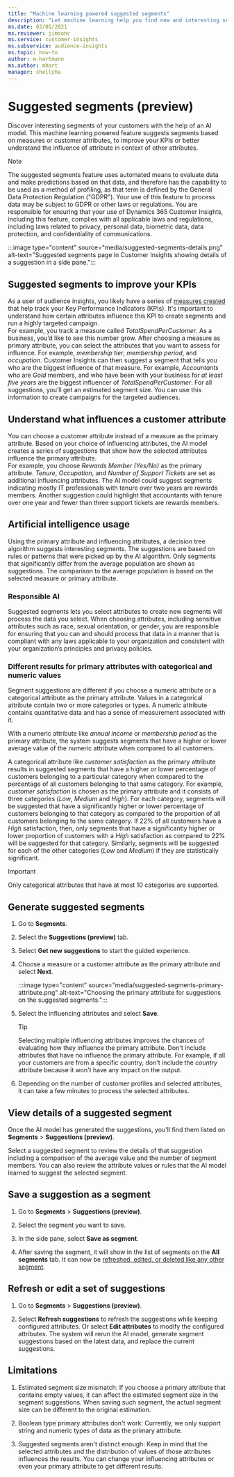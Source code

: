 ```yaml
---
title: "Machine learning powered suggested segments"
description: "Let machine learning help you find new and interesting segments based on customer attributes."
ms.date: 02/01/2021
ms.reviewer: jimsonc
ms.service: customer-insights
ms.subservice: audience-insights
ms.topic: how-to
author: m-hartmann
ms.author: mhart
manager: shellyha
---
```


# Suggested segments (preview)

Discover interesting segments of your customers with the help of an AI model. This machine learning powered feature suggests segments based on measures or customer attributes, to improve your KPIs or better understand the influence of attribute in context of other attributes. 

> [!NOTE]
> The suggested segments feature uses automated means to evaluate data and make predictions based on that data, and therefore has the capability to be used as a method of profiling, as that term is defined by the General Data Protection Regulation ("GDPR"). Your use of this feature to process data may be subject to GDPR or other laws or regulations. You are responsible for ensuring that your use of Dynamics 365 Customer Insights, including this feature, complies with all applicable laws and regulations, including laws related to privacy, personal data, biometric data, data protection, and confidentiality of communications.

:::image type="content" source="media/suggested-segments-details.png" alt-text="Suggested segments page in Customer Insights showing details of a suggestion in a side pane.":::

## Suggested segments to improve your KPIs

As a user of audience insights, you likely have a series of [measures created](measures.md) that help track your Key Performance Indicators (KPIs). It's important to understand how certain attributes influence this KPI to create segments and run a highly targeted campaign.   
For example, you track a measure called *TotalSpendPerCustomer*. As a business, you’d like to see this number grow. After choosing a measure as primary attribute, you can select the attributes that you want to assess for influence. For example, *membership tier*, *membership period*, and *occupation*. Customer Insights can then suggest a segment that tells you who are the biggest influence of that measure. For example, *Accountants* who are *Gold* members, and who have been with your business for *at least five years* are the biggest influencer of *TotalSpendPerCustomer*. For all suggestions, you’ll get an estimated segment size. You can use this information to create campaigns for the targeted audiences.

## Understand what influences a customer attribute

You can choose a customer attribute instead of a measure as the primary attribute. Based on your choice of influencing attributes, the AI model creates a series of suggestions that show how the selected attributes influence the primary attribute.   
For example, you choose *Rewards Member (Yes/No)* as the primary attribute. *Tenure*, *Occupation*, and *Number of Support Tickets* are set as additional influencing attributes. The AI model could suggest segments indicating mostly IT professionals with tenure over two years are rewards members. Another suggestion could highlight that accountants with tenure over one year and fewer than three support tickets are rewards members. 

## Artificial intelligence usage

Using the primary attribute and influencing attributes, a decision tree algorithm suggests interesting segments. The suggestions are based on rules or patterns that were picked up by the AI algorithm. Only segments that significantly differ from the average population are shown as suggestions. The comparison to the average population is based on the selected measure or primary attribute.

### Responsible AI

Suggested segments lets you select attributes to create new segments will process the data you select. When choosing attributes, including sensitive attributes such as race, sexual orientation, or gender, you are responsible for ensuring that you can and should process that data in a manner that is compliant with any laws applicable to your organization and consistent with your organization’s principles and privacy policies.

### Different results for primary attributes with categorical and numeric values

Segment suggestions are different if you choose a numeric attribute or a categorical attribute as the primary attribute. Values in a categorical attribute contain two or more categories or types. A numeric attribute contains quantitative data and has a sense of measurement associated with it.

With a numeric attribute like *annual income* or *membership period* as the primary attribute, the system suggests segments that have a higher or lower average value of the numeric attribute when compared to all customers.

A categorical attribute like *customer satisfaction* as the primary attribute results in suggested segments that have a higher or lower percentage of customers belonging to a particular category when compared to the percentage of all customers belonging to that same category. For example, *customer satisfaction* is chosen as the primary attribute and it consists of three categories (*Low*, *Medium* and *High*). For each category, segments will be suggested that have a significantly higher or lower percentage of customers belonging to that category as compared to the proportion of all customers belonging to the same category. If 22% of all customers have a *High* satisfaction, then, only segments that have a significantly higher or lower proportion of customers with a *High* satisfaction as compared to 22% will be suggested for that category. Similarly, segments will be suggested for each of the other categories (*Low* and *Medium*) if they are statistically significant.

> [!IMPORTANT]
> Only categorical attributes that have at most 10 categories are supported.

## Generate suggested segments

1. Go to **Segments**.

1. Select the **Suggestions (preview)** tab.

1. Select **Get new suggestions** to start the guided experience.

1. Choose a measure or a customer attribute as the primary attribute and select **Next**.

   :::image type="content" source="media/suggested-segments-primary-attribute.png" alt-text="Choosing the primary attribute for suggestions on the suggested segments.":::

1. Select the influencing attributes and select **Save**.
   
   > [!TIP]
   > Selecting multiple influencing attributes improves the chances of evaluating how they influence the primary attribute. Don't include attributes that have no influence the primary attribute. For example, if all your customers are from a specific country, don't include the *country* attribute because it won't have any impact on the output.

1. Depending on the number of customer profiles and selected attributes, it can take a few minutes to process the selected attributes. 

## View details of a suggested segment

Once the AI model has generated the suggestions, you'll find them listed on **Segments** > **Suggestions (preview)**.
 
Select a suggested segment to review the details of that suggestion including a comparison of the average value and the number of segment members. You can also review the attribute values or rules that the AI model learned to suggest the selected segment.

## Save a suggestion as a segment

1. Go to **Segments** > **Suggestions (preview)**.

1. Select the segment you want to save. 

1. In the side pane, select **Save as segment**. 

1. After saving the segment, it will show in the list of segments on the **All segments** tab. It can now be [refreshed, edited, or deleted like any other segment](segments.md).

## Refresh or edit a set of suggestions

1. Go to **Segments** > **Suggestions (preview)**.

1. Select **Refresh suggestions** to refresh the suggestions while keeping configured attributes. Or select **Edit attributes** to modify the configured attributes. The system will rerun the AI model, generate segment suggestions based on the latest data, and replace the current suggestions.

## Limitations

1. Estimated segment size mismatch: If you choose a primary attribute that contains empty values, it can affect the estimated segment size in the segment suggestions. When saving such segment, the actual segment size can be different to the original estimation.
 
2. Boolean type primary attributes don't work: Currently, we only support string and numeric types of data as the primary attribute.

3. Suggested segments aren't distinct enough: Keep in mind that the selected attributes and the distribution of values of those attributes influences the results. You can change your influencing attributes or even your primary attribute to get different results.

